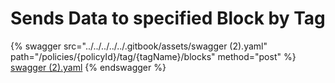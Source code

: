 # Sends Data to specified Block by Tag

{% swagger src="../../../../../.gitbook/assets/swagger (2).yaml" path="/policies/{policyId}/tag/{tagName}/blocks" method="post" %}
[swagger (2).yaml](<../../../../../.gitbook/assets/swagger (2).yaml>)
{% endswagger %}
